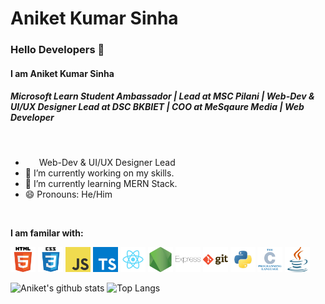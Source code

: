 # Aniket Kumar Sinha

### Hello Developers 👋
#### I am Aniket Kumar Sinha
##### Microsoft Learn Student Ambassador | Lead at MSC Pilani | Web-Dev & UI/UX Designer Lead at DSC BKBIET | COO at MeSqaure Media | Web Developer

<br>

- <code><img height="12" width="18" src="https://developers.google.com/site-assets/images/home/google_developers_logo.png"></code> Web-Dev & UI/UX Designer Lead
- 🔭 I’m currently working on my skills.
- 🌱 I’m currently learning MERN Stack.
- 😄 Pronouns: He/Him

<br>

<!-- <p align="left"> <img src="https://komarev.com/ghpvc/?username=aniket-sinha8" alt="aniket-sinha8" /> </p> -->



**I am familar with:**  

<code><img height="40" src="https://raw.githubusercontent.com/github/explore/80688e429a7d4ef2fca1e82350fe8e3517d3494d/topics/html/html.png"></code>
<code><img height="40" src="https://raw.githubusercontent.com/github/explore/80688e429a7d4ef2fca1e82350fe8e3517d3494d/topics/css/css.png"></code>
<code><img height="40" src="https://raw.githubusercontent.com/github/explore/80688e429a7d4ef2fca1e82350fe8e3517d3494d/topics/javascript/javascript.png"></code>
<code><img height="40" src="https://raw.githubusercontent.com/github/explore/80688e429a7d4ef2fca1e82350fe8e3517d3494d/topics/typescript/typescript.png"></code>
<code><img height="40" src="https://raw.githubusercontent.com/github/explore/80688e429a7d4ef2fca1e82350fe8e3517d3494d/topics/react/react.png"></code>
<code><img height="40" src="https://raw.githubusercontent.com/github/explore/80688e429a7d4ef2fca1e82350fe8e3517d3494d/topics/nodejs/nodejs.png"></code>
<code><img height="40" src="https://raw.githubusercontent.com/github/explore/5c058a388828bb5fde0bcafd4bc867b5bb3f26f3/topics/express/express.png"></code>
<code><img height="40" src="https://raw.githubusercontent.com/github/explore/5c058a388828bb5fde0bcafd4bc867b5bb3f26f3/topics/git/git.png"></code>
<code><img height="40" src="https://raw.githubusercontent.com/github/explore/5c058a388828bb5fde0bcafd4bc867b5bb3f26f3/topics/python/python.png"></code>
<code><img height="40" src="https://raw.githubusercontent.com/github/explore/5c058a388828bb5fde0bcafd4bc867b5bb3f26f3/topics/c/c.png"></code>
<code><img height="40" src="https://raw.githubusercontent.com/github/explore/5c058a388828bb5fde0bcafd4bc867b5bb3f26f3/topics/java/java.png"></code>




![Aniket's github stats](https://github-readme-stats.vercel.app/api?username=aniket-sinha8&show_icons=true&theme=radical)
![Top Langs](https://github-readme-stats.vercel.app/api/top-langs/?username=aniket-sinha8&layout=compact&theme=radical)



<!--
![GitHub Logo](/images/logo.png)
Format: ![Alt Text]()-->
<!--
http://github.com - automatic!
[GitHub](http://github.com)
<!--
**aniket-sinha8/aniket-sinha8** is a ✨ _special_ ✨ repository because its `README.md` (this file) appears on your GitHub profile.

Here are some ideas to get you started:


- 🌱 I’m currently learning ...
- 👯 I’m looking to collaborate on ...
- 🤔 I’m looking for help with ...
- 💬 Ask me about ...
- 📫 How to reach me: ...
- 😄 Pronouns: ...
- ⚡ Fun fact: ...
-->
